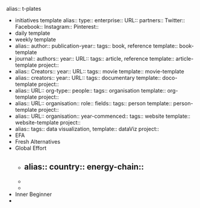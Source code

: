 alias:: t-plates

- initiatives template
  alias::
  type::
  enterprise::
  URL::
  partners::
  Twitter::
  Facebook::
  Instagram::
  Pinterest::
- daily template
- weekly template
- alias::
  author::
  publication-year::
  tags:: book, reference
  template:: book-template
- journal::
  authors::
  year::
  URL::
  tags:: article, reference
  template:: article-template
  project::
- alias::
  Creators::
  year::
  URL::
  tags:: movie
  template:: movie-template
- alias::
  creators::
  year::
  URL::
  tags:: documentary
  template:: doco-template
  project::
- alias::
  URL::
  org-type::
  people::
  tags:: organisation
  template:: org-template
  project::
- alias::
  URL::
  organisation::
  role::
  fields::
  tags:: person
  template:: person-template
  project::
- alias::
  URL::
  organisation::
  year-commenced::
  tags:: website
  template:: website-template
  project::
- alias::
  tags:: data visualization, 
  template:: dataViz
  project::
- EFA
- Fresh Alternatives
- Global Effort
	- alias::
	  country::
	  energy-chain::
		-
	-
	-
- Inner Beginner
-